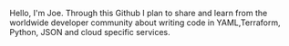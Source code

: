 Hello, I'm Joe. Through this Github I plan to share and learn from the worldwide developer community about writing code in YAML,Terraform, Python, JSON
and cloud specific services. 

<!---
jmcloud22/jmcloud22 is a ✨ special ✨ repository because its `README.md` (this file) appears on your GitHub profile.
You can click the Preview link to take a look at your changes.
--->
